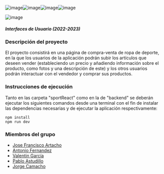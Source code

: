 ![image](https://img.shields.io/badge/React-20232A?style=for-the-badge&logo=react&logoColor=61DAFB)![image](https://img.shields.io/badge/HTML5-E34F26?style=for-the-badge&logo=html5&logoColor=white)![image](https://img.shields.io/badge/CSS3-1572B6?style=for-the-badge&logo=css3&logoColor=white)![image](https://img.shields.io/badge/JavaScript-323330?style=for-the-badge&logo=javascript&logoColor=F7DF1E)

![image](https://imgur.com/lvsVqWb.png)
##### Interfaces de Usuario (2022-2023)

### Descripción del proyecto

El proyecto consistirá en una página de compra-venta de ropa de deporte, en la que los usuarios de la aplicación podrán subir los artículos que deseen vender (estableciendo un precio y añadiendo información sobre el producto, como fotos y una descripción de este) y los otros usuarios podrán interactuar con el vendedor y comprar sus productos.

### Instrucciones de ejecución

Tanto en las carpeta "sportReact" como en la de "backend" se deberán ejecutar los siguientes comandos desde una terminal con el fin de instalar las dependencias necesarias y de ejecutar la aplicación respectivamente:

```
npm install
npm run dev
```


### Miembros del grupo

- [Jose Francisco Artacho](https://github.com/artachojf) 
- [Antonio Fernandez](https://github.com/4ntoniofr)
- [Valentin García](https://github.com/valentingr080)
- [Pablo Astudillo](https://github.com/AstudilloUMA)
- [Jorge Camacho](https://github.com/JCamacho4)